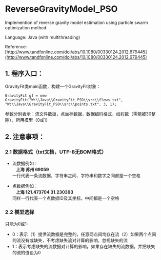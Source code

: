 # ReverseGravityModel_PSO
Implemention of reverse gravity model estimation using particle swarm optimization method

Language: Java (with multithreading)<br>

Reference: [http://www.tandfonline.com/doi/abs/10.1080/00330124.2012.679445](http://www.tandfonline.com/doi/abs/10.1080/00330124.2012.679445)

## 1. 程序入口：
GravityFit类main函数，构建一个GravityFit对象：</br>

	GravityFit gf = new GravityFit("W:\\Java\\GravityFit_PSO\\src\\flows.txt", "W:\\Java\\GravityFit_PSO\\src\\points.txt", 3, 1);
	
参数分别表示：流文件数据，点坐标数据，数据编码格式，线程数（需能被30整除），所用模型（0或1）</br>


## 2. 注意事项：
### 2.1 数据格式（txt文档，UTF-8无BOM格式）
- 流数据例如：</br>
    **上海 苏州 69059**</br>
一行代表一条流数据，字符串之间、字符串和数字之间都是一个空格</br>
       
- 点数据例如：</br>
    **上海 121.473704 31.230393**</br>
同样一行代表一个点数据ID及其坐标，中间都是一个空格</br>

### 2.2 模型选择
只能为0或1:</br>
- 0：表示（1）提供流数据是完整的，任意两点间均存在流（2）如果两个点间的流没有或缺失，不考虑缺失流对计算的影响，忽视缺失的流</br>
- 1：表示考虑缺失的流数据对计算的影响，如果存在缺失的流数据，并把缺失的流的值设为0</br>
